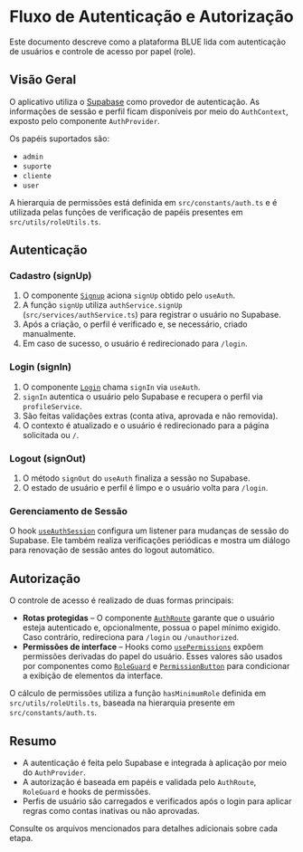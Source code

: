# Fluxo de Autenticação e Autorização

Este documento descreve como a plataforma BLUE lida com autenticação de usuários e controle de acesso por papel (role).

## Visão Geral

O aplicativo utiliza o [Supabase](https://supabase.com/) como provedor de autenticação. As informações de sessão e perfil ficam disponíveis por meio do `AuthContext`, exposto pelo componente `AuthProvider`.

Os papéis suportados são:

- `admin`
- `suporte`
- `cliente`
- `user`

A hierarquia de permissões está definida em `src/constants/auth.ts` e é utilizada pelas funções de verificação de papéis presentes em `src/utils/roleUtils.ts`.

## Autenticação

### Cadastro (signUp)
1. O componente [`Signup`](../pages/Signup.tsx) aciona `signUp` obtido pelo `useAuth`.
2. A função `signUp` utiliza `authService.signUp` (`src/services/authService.ts`) para registrar o usuário no Supabase.
3. Após a criação, o perfil é verificado e, se necessário, criado manualmente.
4. Em caso de sucesso, o usuário é redirecionado para `/login`.

### Login (signIn)
1. O componente [`Login`](../pages/Login.tsx) chama `signIn` via `useAuth`.
2. `signIn` autentica o usuário pelo Supabase e recupera o perfil via `profileService`.
3. São feitas validações extras (conta ativa, aprovada e não removida).
4. O contexto é atualizado e o usuário é redirecionado para a página solicitada ou `/`.

### Logout (signOut)
1. O método `signOut` do `useAuth` finaliza a sessão no Supabase.
2. O estado de usuário e perfil é limpo e o usuário volta para `/login`.

### Gerenciamento de Sessão
O hook [`useAuthSession`](../hooks/useAuthSession.tsx) configura um listener para mudanças de sessão do Supabase. Ele também realiza verificações periódicas e mostra um diálogo para renovação de sessão antes do logout automático.

## Autorização

O controle de acesso é realizado de duas formas principais:

- **Rotas protegidas** – O componente [`AuthRoute`](../components/auth/AuthRoute.tsx) garante que o usuário esteja autenticado e, opcionalmente, possua o papel mínimo exigido. Caso contrário, redireciona para `/login` ou `/unauthorized`.
- **Permissões de interface** – Hooks como [`usePermissions`](../hooks/usePermissions.ts) expõem permissões derivadas do papel do usuário. Esses valores são usados por componentes como [`RoleGuard`](../components/auth/RoleGuard.tsx) e [`PermissionButton`](../components/auth/PermissionButton.tsx) para condicionar a exibição de elementos da interface.

O cálculo de permissões utiliza a função `hasMinimumRole` definida em `src/utils/roleUtils.ts`, baseada na hierarquia presente em `src/constants/auth.ts`.

## Resumo

- A autenticação é feita pelo Supabase e integrada à aplicação por meio do `AuthProvider`.
- A autorização é baseada em papéis e validada pelo `AuthRoute`, `RoleGuard` e hooks de permissões.
- Perfis de usuário são carregados e verificados após o login para aplicar regras como contas inativas ou não aprovadas.

Consulte os arquivos mencionados para detalhes adicionais sobre cada etapa.
